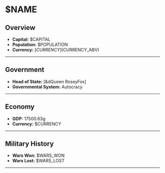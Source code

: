 # $NAME

## Overview

- **Capital:** $CAPITAL
- **Population:** $POPULATION
- **Currency:** [$CURRENCY] ($CURRENCY_ABV)

---

## Government

- **Head of State:** [&dQueen RoseyFox]
- **Governmental System:** Autocracy

---

## Economy

- **GDP:** 17500.63g
- **Currency:** $CURRENCY

---

## Military History

- **Wars Won:** $WARS_WON
- **Wars Lost:** $WARS_LOST

---

